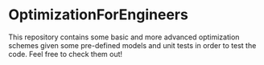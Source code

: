 # OptimizationForEngineers
This repository contains some basic and more advanced optimization schemes given some pre-defined models and unit tests in order to test the code. Feel free to check them out!
